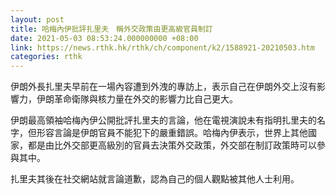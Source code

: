 ```yaml
---
layout: post
title: 哈梅內伊批評扎里夫　稱外交政策由更高級官員制訂
date: 2021-05-03 08:53:24.000000000 +08:00
link: https://news.rthk.hk/rthk/ch/component/k2/1588921-20210503.htm
categories: rthk
---
```


伊朗外長扎里夫早前在一場內容遭到外洩的專訪上，表示自己在伊朗外交上沒有影響力，伊朗革命衛隊與核力量在外交的影響力比自己更大。

伊朗最高領袖哈梅內伊公開批評扎里夫的言論，他在電視演說未有指明扎里夫的名字，但形容言論是伊朗官員不能犯下的嚴重錯誤。哈梅內伊表示，世界上其他國家，都是由比外交部更高級別的官員去決策外交政策，外交部在制訂政策時可以參與其中。

扎里夫其後在社交網站就言論道歉，認為自己的個人觀點被其他人士利用。
